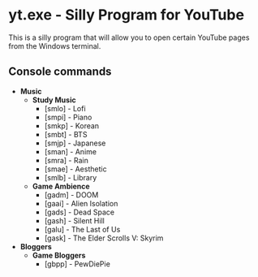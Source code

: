 # yt.exe - Silly Program for YouTube
This is a silly program that will allow you to open certain YouTube pages from the Windows terminal.


Console commands
---
<ul><li><strong>Music</strong><ul><li><strong>Study Music</strong><ul><li>[smlo] - Lofi</li><li>[smpi] - Piano</li><li>[smkp] - Korean</li><li>[smbt] - BTS</li><li>[smjp] - Japanese</li><li>[sman] - Anime</li><li>[smra] - Rain</li><li>[smae] - Aesthetic</li><li>[smlb] - Library</li></ul></li><li><strong>Game Ambience</strong><ul><li>[gadm] - DOOM</li><li>[gaai] - Alien Isolation</li><li>[gads] - Dead Space</li><li>[gash] - Silent Hill</li><li>[galu] - The Last of Us</li><li>[gask] - The Elder Scrolls V: Skyrim</li></ul></li></ul></li><li><strong>Bloggers</strong><ul><li><strong>Game Bloggers</strong><ul><li>[gbpp] - PewDiePie</li></ul></li></ul></li></ul>
